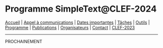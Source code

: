 # Programme SimpleText@CLEF-2024

[Accueil](../) | [Appel à communications](../fr/CFP.md) | [Dates importantes](../fr/dates.md) | [Tâches](../fr/tasks.md) | [Outils](../fr/tools.md) | [Programme](../fr/program.md) | [Publications](../fr/publications.md) | [Organisateurs](../fr/organizers.md) | [Contact](../fr/contact.md) | [CLEF-2023](https://simpletext-project.com/2023/clef/)

---


PROCHAINEMENT
